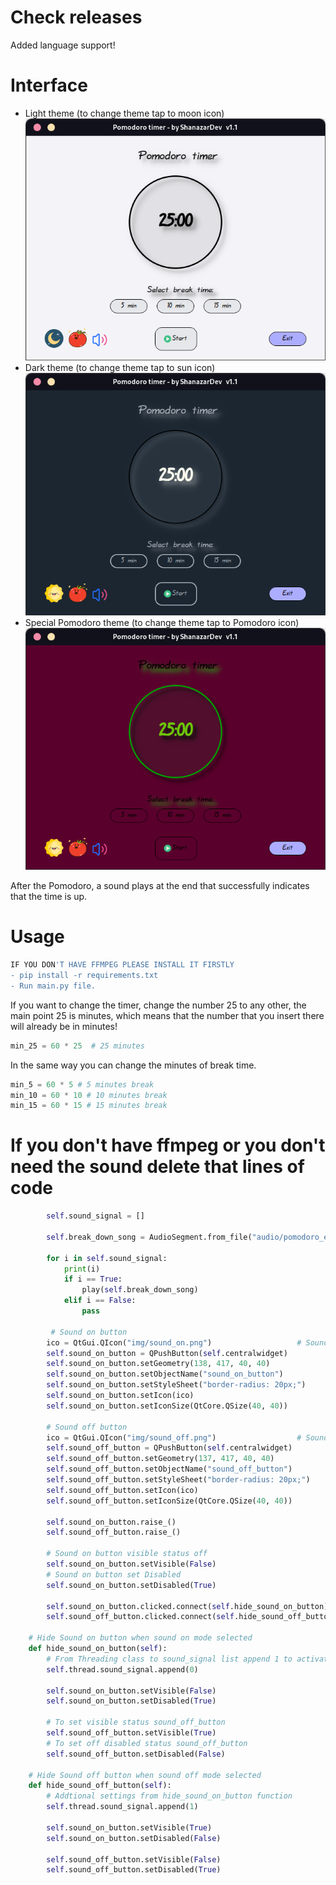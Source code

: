 # Check releases
Added language support!


# Interface 
- Light theme (to change theme tap to moon icon)
![Pomodoro Light theme](/img/Light_theme.png)
- Dark theme (to change theme tap to sun icon)
![Pomodoro Dark theme](/img/Dark_theme.png)
- Special Pomodoro theme (to change theme tap to Pomodoro icon)
![Pomodoro theme](/img/Pomodoro_theme.png)

After the Pomodoro, a sound plays at the end that successfully indicates that the time is up.



 # Usage
  
  ```bash
  IF YOU DON'T HAVE FFMPEG PLEASE INSTALL IT FIRSTLY
  - pip install -r requirements.txt
  - Run main.py file.
  ```` 
  
If you want to change the timer, change the number 25 to any other, the main point 25 is minutes, which means that the number that you insert there will already be in minutes!
  
```python
min_25 = 60 * 25  # 25 minutes 
```
In the same way you can change the minutes of break time.

```python
min_5 = 60 * 5 # 5 minutes break 
min_10 = 60 * 10 # 10 minutes break
min_15 = 60 * 15 # 15 minutes break
```

# If you don't have ffmpeg or you don't need the sound delete that lines of code
```python
        self.sound_signal = []

        self.break_down_song = AudioSegment.from_file("audio/pomodoro_end.mp3")
        
        for i in self.sound_signal:
            print(i)
            if i == True:
                play(self.break_down_song)
            elif i == False:
                pass
 
         # Sound on button
        ico = QtGui.QIcon("img/sound_on.png")                   # Sound on ico
        self.sound_on_button = QPushButton(self.centralwidget)
        self.sound_on_button.setGeometry(138, 417, 40, 40)
        self.sound_on_button.setObjectName("sound_on_button")
        self.sound_on_button.setStyleSheet("border-radius: 20px;")
        self.sound_on_button.setIcon(ico)
        self.sound_on_button.setIconSize(QtCore.QSize(40, 40))

        # Sound off button
        ico = QtGui.QIcon("img/sound_off.png")                  # Sound off ico
        self.sound_off_button = QPushButton(self.centralwidget)
        self.sound_off_button.setGeometry(137, 417, 40, 40)
        self.sound_off_button.setObjectName("sound_off_button")
        self.sound_off_button.setStyleSheet("border-radius: 20px;")
        self.sound_off_button.setIcon(ico)
        self.sound_off_button.setIconSize(QtCore.QSize(40, 40))
        
        self.sound_on_button.raise_()
        self.sound_off_button.raise_()
        
        # Sound on button visible status off
        self.sound_on_button.setVisible(False)
        # Sound on button set Disabled
        self.sound_on_button.setDisabled(True)
        
        self.sound_on_button.clicked.connect(self.hide_sound_on_button)
        self.sound_off_button.clicked.connect(self.hide_sound_off_button)
        
    # Hide Sound on button when sound on mode selected
    def hide_sound_on_button(self):
        # From Threading class to sound_signal list append 1 to activate mode
        self.thread.sound_signal.append(0)

        self.sound_on_button.setVisible(False)
        self.sound_on_button.setDisabled(True)

        # To set visible status sound_off_button
        self.sound_off_button.setVisible(True)
        # To set off disabled status sound_off_button
        self.sound_off_button.setDisabled(False)
        
    # Hide Sound off button when sound off mode selected
    def hide_sound_off_button(self):
        # Addtional settings from hide_sound_on_button function
        self.thread.sound_signal.append(1)

        self.sound_on_button.setVisible(True)
        self.sound_on_button.setDisabled(False)

        self.sound_off_button.setVisible(False)
        self.sound_off_button.setDisabled(True)
```
